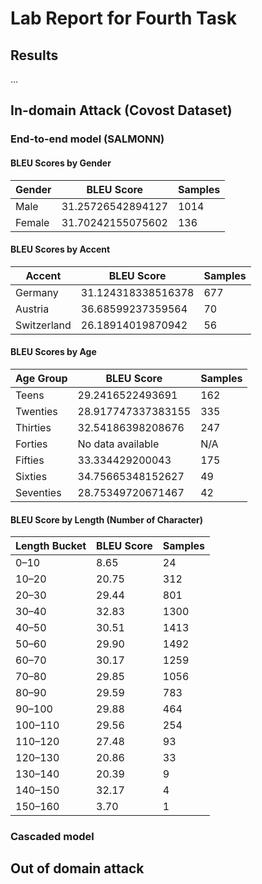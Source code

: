 # Lab Report for Fourth Task

## Results
...

## In-domain Attack (Covost Dataset)

### End-to-end model (SALMONN)

#### BLEU Scores by Gender
| Gender  | BLEU Score          | Samples |
|---------|---------------------|---------|
| Male    | 31.25726542894127   | 1014    |
| Female  | 31.70242155075602   | 136     |

#### BLEU Scores by Accent
| Accent       | BLEU Score          | Samples |
|--------------|---------------------|---------|
| Germany      | 31.124318338516378  | 677     |
| Austria      | 36.68599237359564   | 70      |
| Switzerland  | 26.18914019870942   | 56      |

#### BLEU Scores by Age
| Age Group   | BLEU Score          | Samples  |
|-------------|---------------------|----------|
| Teens       | 29.2416522493691    | 162      |
| Twenties    | 28.917747337383155  | 335      |
| Thirties    | 32.54186398208676   | 247      |
| Forties     | No data available   | N/A      |
| Fifties     | 33.334429200043     | 175      |
| Sixties     | 34.75665348152627   | 49       |
| Seventies   | 28.75349720671467   | 42       |

#### BLEU Score by Length (Number of Character)

| Length Bucket     | BLEU Score | Samples |
|-------------------|------------|---------|
| 0–10             | 8.65       | 24      |
| 10–20            | 20.75      | 312     |
| 20–30            | 29.44      | 801     |
| 30–40            | 32.83      | 1300    |
| 40–50            | 30.51      | 1413    |
| 50–60            | 29.90      | 1492    |
| 60–70            | 30.17      | 1259    |
| 70–80            | 29.85      | 1056    |
| 80–90            | 29.59      | 783     |
| 90–100           | 29.88      | 464     |
| 100–110          | 29.56      | 254     |
| 110–120          | 27.48      | 93      |
| 120–130          | 20.86      | 33      |
| 130–140          | 20.39      | 9       |
| 140–150          | 32.17      | 4       |
| 150–160          | 3.70       | 1       |

### Cascaded model

## Out of domain attack
